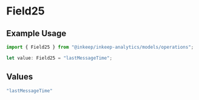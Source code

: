 # Field25

## Example Usage

```typescript
import { Field25 } from "@inkeep/inkeep-analytics/models/operations";

let value: Field25 = "lastMessageTime";
```

## Values

```typescript
"lastMessageTime"
```